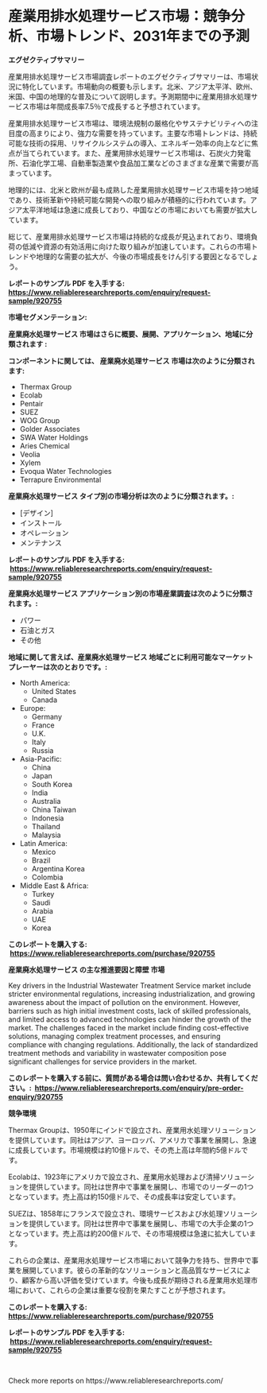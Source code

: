 <p><h1>産業用排水処理サービス市場：競争分析、市場トレンド、2031年までの予測</h1></p><p><strong>エグゼクティブサマリー</strong></p>
<p><p>産業用排水処理サービス市場調査レポートのエグゼクティブサマリーは、市場状況に特化しています。市場動向の概要も示します。北米、アジア太平洋、欧州、米国、中国の地理的な普及について説明します。予測期間中に産業用排水処理サービス市場は年間成長率7.5％で成長すると予想されています。</p><p>産業用排水処理サービス市場は、環境法規制の厳格化やサステナビリティへの注目度の高まりにより、強力な需要を持っています。主要な市場トレンドは、持続可能な技術の採用、リサイクルシステムの導入、エネルギー効率の向上などに焦点が当てられています。また、産業用排水処理サービス市場は、石炭火力発電所、石油化学工場、自動車製造業や食品加工業などのさまざまな産業で需要が高まっています。</p><p>地理的には、北米と欧州が最も成熟した産業用排水処理サービス市場を持つ地域であり、技術革新や持続可能な開発への取り組みが積極的に行われています。アジア太平洋地域は急速に成長しており、中国などの市場においても需要が拡大しています。</p><p>総じて、産業用排水処理サービス市場は持続的な成長が見込まれており、環境負荷の低減や資源の有効活用に向けた取り組みが加速しています。これらの市場トレンドや地理的な需要の拡大が、今後の市場成長をけん引する要因となるでしょう。</p></p>
<p><strong>レポートのサンプル PDF を入手する: <a href="https://www.reliableresearchreports.com/enquiry/request-sample/920755">https://www.reliableresearchreports.com/enquiry/request-sample/920755</a></strong></p>
<p><strong>市場セグメンテーション:</strong></p>
<p><strong> 産業廃水処理サービス 市場はさらに概要、展開、アプリケーション、地域に分類されます :</strong></p>
<p><strong>コンポーネントに関しては、 産業廃水処理サービス 市場は次のように分類されます: &nbsp;</strong></p>
<p><ul><li>Thermax Group</li><li>Ecolab</li><li>Pentair</li><li>SUEZ</li><li>WOG Group</li><li>Golder Associates</li><li>SWA Water Holdings</li><li>Aries Chemical</li><li>Veolia</li><li>Xylem</li><li>Evoqua Water Technologies</li><li>Terrapure Environmental</li></ul></p>
<p><strong> 産業廃水処理サービス タイプ別の市場分析は次のように分類されます。:</strong></p>
<p><ul><li>[デザイン]</li><li>インストール</li><li>オペレーション</li><li>メンテナンス</li></ul></p>
<p><strong>レポートのサンプル PDF を入手する: &nbsp;<a href="https://www.reliableresearchreports.com/enquiry/request-sample/920755">https://www.reliableresearchreports.com/enquiry/request-sample/920755</a></strong></p>
<p><strong> 産業廃水処理サービス アプリケーション別の市場産業調査は次のように分類されます。:</strong></p>
<p><ul><li>パワー</li><li>石油とガス</li><li>その他</li></ul></p>
<p><strong>地域に関して言えば、産業廃水処理サービス 地域ごとに利用可能なマーケットプレーヤーは次のとおりです。:</strong></p>
<p><ul>
    <li>
        North America:
        <ul>
            <li>United States</li>
            <li>Canada</li>
        </ul>
    </li>
    <li>
        Europe:
        <ul>
            <li>Germany</li>
            <li>France</li>
            <li>U.K.</li>
            <li>Italy</li>
            <li>Russia</li>
        </ul>
    </li>
    <li>
        Asia-Pacific:
        <ul>
            <li>China</li>
            <li>Japan</li>
            <li>South Korea</li>
            <li>India</li>
            <li>Australia</li>
            <li>China Taiwan</li>
            <li>Indonesia</li>
            <li>Thailand</li>
            <li>Malaysia</li>
        </ul>
    </li>
    <li>
        Latin America:
        <ul>
            <li>Mexico</li>
            <li>Brazil</li>
            <li>Argentina Korea</li>
            <li>Colombia</li>
        </ul>
    </li>
    <li>
        Middle East & Africa:
        <ul>
            <li>Turkey</li>
            <li>Saudi</li>
            <li>Arabia</li>
            <li>UAE</li>
            <li>Korea</li>
        </ul>
    </li>
    </ul></p>
<p><strong>このレポートを購入する: &nbsp;<a href="https://www.reliableresearchreports.com/purchase/920755">https://www.reliableresearchreports.com/purchase/920755</a></strong></p>
<p><strong>産業廃水処理サービス の主な推進要因と障壁 市場</strong></p>
<p><p>Key drivers in the Industrial Wastewater Treatment Service market include stricter environmental regulations, increasing industrialization, and growing awareness about the impact of pollution on the environment. However, barriers such as high initial investment costs, lack of skilled professionals, and limited access to advanced technologies can hinder the growth of the market. The challenges faced in the market include finding cost-effective solutions, managing complex treatment processes, and ensuring compliance with changing regulations. Additionally, the lack of standardized treatment methods and variability in wastewater composition pose significant challenges for service providers in the market.</p></p>
<p><strong>このレポートを購入する前に、質問がある場合は問い合わせるか、共有してください。:&nbsp; <a href="https://www.reliableresearchreports.com/enquiry/pre-order-enquiry/920755">https://www.reliableresearchreports.com/enquiry/pre-order-enquiry/920755</a></strong></p>
<p><strong>競争環境</strong></p>
<p><p>Thermax Groupは、1950年にインドで設立され、産業用水処理ソリューションを提供しています。同社はアジア、ヨーロッパ、アメリカで事業を展開し、急速に成長しています。市場規模は約10億ドルで、その売上高は年間約5億ドルです。</p><p>Ecolabは、1923年にアメリカで設立され、産業用水処理および清掃ソリューションを提供しています。同社は世界中で事業を展開し、市場でのリーダーの1つとなっています。売上高は約150億ドルで、その成長率は安定しています。</p><p>SUEZは、1858年にフランスで設立され、環境サービスおよび水処理ソリューションを提供しています。同社は世界中で事業を展開し、市場での大手企業の1つとなっています。売上高は約200億ドルで、その市場規模は急速に拡大しています。</p><p>これらの企業は、産業用水処理サービス市場において競争力を持ち、世界中で事業を展開しています。彼らの革新的なソリューションと高品質なサービスにより、顧客から高い評価を受けています。今後も成長が期待される産業用水処理市場において、これらの企業は重要な役割を果たすことが予想されます。</p></p>
<p><strong>このレポートを購入する: &nbsp; <a href="https://www.reliableresearchreports.com/purchase/920755">https://www.reliableresearchreports.com/purchase/920755</a></strong></p>
<p><strong>レポートのサンプル PDF を入手する: &nbsp;<a href="https://www.reliableresearchreports.com/enquiry/request-sample/920755">https://www.reliableresearchreports.com/enquiry/request-sample/920755</a></strong><strong></strong></p>
<p>&nbsp;</p>
<p>Check more reports on https://www.reliableresearchreports.com/</p>